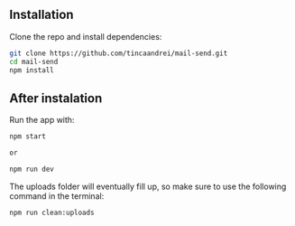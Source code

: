## Installation
Clone the repo and install dependencies:
```bash
git clone https://github.com/tincaandrei/mail-send.git
cd mail-send
npm install

```

## After instalation

Run the app with:
```bash
npm start

or

npm run dev

```

The uploads folder will eventually fill up, so make sure to use the following command in the terminal:
```bash
npm run clean:uploads

```
